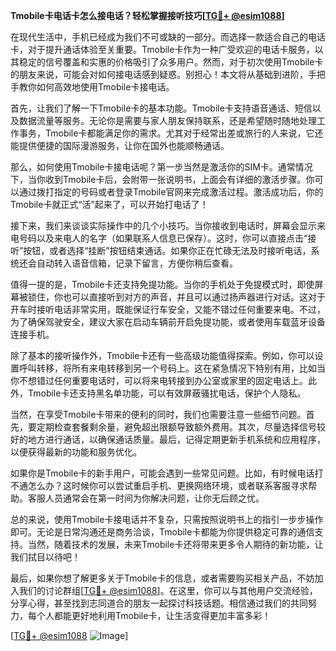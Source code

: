 **Tmobile卡电话卡怎么接电话？轻松掌握接听技巧[[TG💪+ @esim1088](https://t.me/s/esim1088)]**

在现代生活中，手机已经成为我们不可或缺的一部分。而选择一款适合自己的电话卡，对于提升通话体验至关重要。Tmobile卡作为一种广受欢迎的电话卡服务，以其稳定的信号覆盖和实惠的价格吸引了众多用户。然而，对于初次使用Tmobile卡的朋友来说，可能会对如何接电话感到疑惑。别担心！本文将从基础到进阶，手把手教你如何高效地使用Tmobile卡接电话。

首先，让我们了解一下Tmobile卡的基本功能。Tmobile卡支持语音通话、短信以及数据流量等服务。无论你是需要与家人朋友保持联系，还是希望随时随地处理工作事务，Tmobile卡都能满足你的需求。尤其对于经常出差或旅行的人来说，它还能提供便捷的国际漫游服务，让你在国外也能顺畅通话。

那么，如何使用Tmobile卡接电话呢？第一步当然是激活你的SIM卡。通常情况下，当你收到Tmobile卡后，会附带一张说明书，上面会有详细的激活步骤。你可以通过拨打指定的号码或者登录Tmobile官网来完成激活过程。激活成功后，你的Tmobile卡就正式“活”起来了，可以开始打电话了！

接下来，我们来谈谈实际操作中的几个小技巧。当你接收到电话时，屏幕会显示来电号码以及来电人的名字（如果联系人信息已保存）。这时，你可以直接点击“接听”按钮，或者选择“挂断”按钮结束通话。如果你正在忙碌无法及时接听电话，系统还会自动转入语音信箱，记录下留言，方便你稍后查看。

值得一提的是，Tmobile卡还支持免提功能。当你的手机处于免提模式时，即使屏幕被锁住，你也可以直接听到对方的声音，并且可以通过扬声器进行对话。这对于开车时接听电话非常实用，既能保证行车安全，又能不错过任何重要来电。不过，为了确保驾驶安全，建议大家在启动车辆前开启免提功能，或者使用车载蓝牙设备连接手机。

除了基本的接听操作外，Tmobile卡还有一些高级功能值得探索。例如，你可以设置呼叫转移，将所有来电转移到另一个号码上。这在紧急情况下特别有用，比如当你不想错过任何重要电话时，可以将来电转接到办公室或家里的固定电话上。此外，Tmobile卡还支持黑名单功能，可以有效屏蔽骚扰电话，保护个人隐私。

当然，在享受Tmobile卡带来的便利的同时，我们也需要注意一些细节问题。首先，要定期检查套餐剩余量，避免超出限额导致额外费用。其次，尽量选择信号较好的地方进行通话，以确保通话质量。最后，记得定期更新手机系统和应用程序，以便获得最新的功能和服务优化。

如果你是Tmobile卡的新手用户，可能会遇到一些常见问题。比如，有时候电话打不通怎么办？这时候你可以尝试重启手机、更换网络环境，或者联系客服寻求帮助。客服人员通常会在第一时间为你解决问题，让你无后顾之忧。

总的来说，使用Tmobile卡接电话并不复杂，只需按照说明书上的指引一步步操作即可。无论是日常沟通还是商务洽谈，Tmobile卡都能为你提供稳定可靠的通信支持。当然，随着技术的发展，未来Tmobile卡还将带来更多令人期待的新功能，让我们拭目以待吧！

最后，如果你想了解更多关于Tmobile卡的信息，或者需要购买相关产品，不妨加入我们的讨论群组[[TG💪+ @esim1088](https://t.me/s/esim1088)]。在这里，你可以与其他用户交流经验，分享心得，甚至找到志同道合的朋友一起探讨科技话题。相信通过我们的共同努力，每个人都能更好地利用Tmobile卡，让生活变得更加丰富多彩！

[[TG💪+ @esim1088](https://t.me/s/esim1088) ![Image](https://i.postimg.cc/4NQfJmqS/Snipaste-2025-05-13-00-14-12.png)]